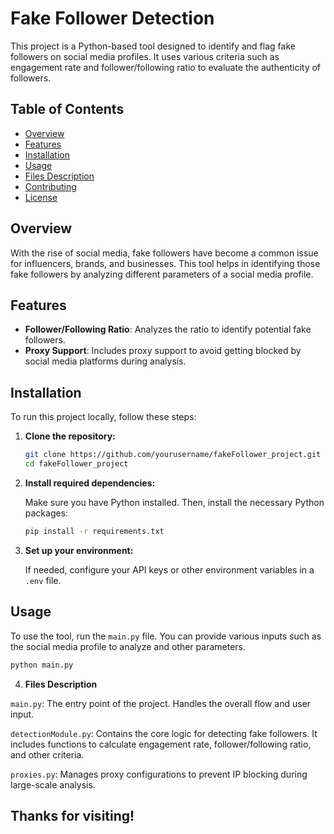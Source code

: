 # Fake Follower Detection

This project is a Python-based tool designed to identify and flag fake followers on social media profiles. It uses various criteria such as engagement rate and follower/following ratio to evaluate the authenticity of followers.

## Table of Contents

- [Overview](#overview)
- [Features](#features)
- [Installation](#installation)
- [Usage](#usage)
- [Files Description](#files-description)
- [Contributing](#contributing)
- [License](#license)

## Overview

With the rise of social media, fake followers have become a common issue for influencers, brands, and businesses. This tool helps in identifying those fake followers by analyzing different parameters of a social media profile.

## Features

- **Follower/Following Ratio**: Analyzes the ratio to identify potential fake followers.
- **Proxy Support**: Includes proxy support to avoid getting blocked by social media platforms during analysis.

## Installation

To run this project locally, follow these steps:

1. **Clone the repository:**

    ```bash
    git clone https://github.com/yourusername/fakeFollower_project.git
    cd fakeFollower_project
    ```

2. **Install required dependencies:**

    Make sure you have Python installed. Then, install the necessary Python packages:

    ```bash
    pip install -r requirements.txt
    ```

3. **Set up your environment:**

    If needed, configure your API keys or other environment variables in a `.env` file.

## Usage

To use the tool, run the `main.py` file. You can provide various inputs such as the social media profile to analyze and other parameters.

```bash
python main.py
```

4. **Files Description**

```main.py```: The entry point of the project. Handles the overall flow and user input.

```detectionModule.py```: Contains the core logic for detecting fake followers. It includes functions to calculate engagement rate, follower/following ratio, and other criteria.

```proxies.py```: Manages proxy configurations to prevent IP blocking during large-scale analysis.


## Thanks for visiting!
